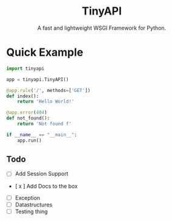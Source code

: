 <div align="center">
<h1>TinyAPI</h1>
<p>A fast and lightweight WSGI Framework for Python.</p>
</div>

# Quick Example
```py
import tinyapi

app = tinyapi.TinyAPI()

@app.rule('/', methods=['GET'])
def index():
    return 'Hello World!'

@app.error(404)
def not_found():
    return 'Not found f'

if __name__ == "__main__":
    app.run()
```

## Todo

<div align="left">

- [ ] Add Session Support
- [ x ] Add Docs to the box
- [ ] Exception 
- [ ] Datastructures
- [ ] Testing thing
